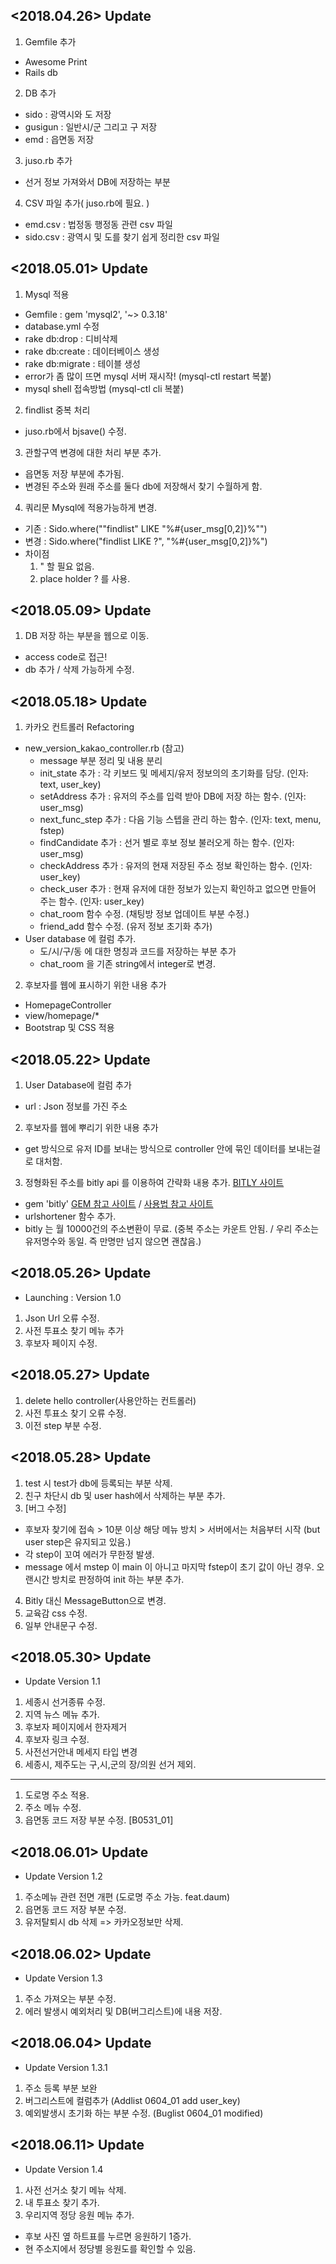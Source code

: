 ## <2018.04.26> Update
1. Gemfile 추가
 - Awesome Print
 - Rails db
2. DB 추가
 - sido : 광역시와 도 저장
 - gusigun : 일반시/군 그리고 구 저장
 - emd : 읍면동 저장
3. juso.rb 추가
 - 선거 정보 가져와서 DB에 저장하는 부분
4. CSV 파일 추가( juso.rb에 필요. )
 - emd.csv : 법정동 행정동 관련 csv 파일
 - sido.csv : 광역시 및 도를 찾기 쉽게 정리한 csv 파일


## <2018.05.01> Update
1. Mysql 적용
 - Gemfile : gem 'mysql2', '~> 0.3.18'
 - database.yml 수정
 - rake db:drop : 디비삭제
 - rake db:create : 데이터베이스 생성
 - rake db:migrate : 테이블 생성
 - error가 좀 많이 뜨면 mysql 서버 재시작! (mysql-ctl restart 복붙)
 - mysql shell 접속방법 (mysql-ctl cli 복붙)

2. findlist 중복 처리
 - juso.rb에서 bjsave() 수정.

3. 관할구역 변경에 대한 처리 부분 추가.
 - 읍면동 저장 부분에 추가됨.
 - 변경된 주소와 원래 주소를 둘다 db에 저장해서 찾기 수월하게 함.

4. 쿼리문 Mysql에 적용가능하게 변경.
 - 기존 : Sido.where("\"findlist\" LIKE \"%#{user_msg[0,2]}%\"")
 - 변경 : Sido.where("findlist LIKE ?", "%#{user_msg[0,2]}%")
 - 차이점  
   1. \" 할 필요 없음. 
   2. place holder ? 를 사용.


## <2018.05.09> Update

1. DB 저장 하는 부분을 웹으로 이동.
 - access code로 접근!
 - db 추가 / 삭제 가능하게 수정.


## <2018.05.18> Update

1. 카카오 컨트롤러 Refactoring
 - new_version_kakao_controller.rb (참고)
   - message 부분 정리 및 내용 분리
   - init_state 추가 : 각 키보드 및 메세지/유저 정보의의 초기화를 담당. (인자: text, user_key)
   - setAddress 추가 : 유저의 주소를 입력 받아 DB에 저장 하는 함수. (인자: user_msg)
   - next_func_step 추가 : 다음 기능 스텝을 관리 하는 함수. (인자: text, menu, fstep)
   - findCandidate 추가 : 선거 별로 후보 정보 불러오게 하는 함수. (인자: user_msg)
   - checkAddress 추가 : 유저의 현재 저장된 주소 정보 확인하는 함수. (인자: user_key)
   - check_user 추가 : 현재 유저에 대한 정보가 있는지 확인하고 없으면 만들어 주는 함수. (인자: user_key)
   - chat_room 함수 수정. (채팅방 정보 업데이트 부분 수정.)
   - friend_add 함수 수정. (유저 정보 초기화 추가)
 - User database 에 컬럼 추가.
   - 도/시/구/동 에 대한 명칭과 코드를 저장하는 부분 추가
   - chat_room 을 기존 string에서 integer로 변경.

2. 후보자를 웹에 표시하기 위한 내용 추가
 - HomepageController
 - view/homepage/*
 - Bootstrap 및 CSS 적용

## <2018.05.22> Update

1. User Database에 컬럼 추가
  - url : Json 정보를 가진 주소
2. 후보자를 웹에 뿌리기 위한 내용 추가
  - get 방식으로 유저 ID를 보내는 방식으로 controller 안에 묶인 데이터를 보내는걸로 대처함.
3. 정형화된 주소를 bitly api 를 이용하여 간략화 내용 추가. [BITLY 사이트](https://bitly.com/)
  - gem 'bitly' [GEM 참고 사이트](https://github.com/philnash/bitly) / [사용법 참고 사이트](https://richonrails.com/articles/shortening-urls-with-bit-ly)
  - urlshortener 함수 추가.
  - bitly 는 월 10000건의 주소변환이 무료. (중복 주소는 카운트 안됨. / 우리 주소는 유저명수와 동일. 즉 만명만 넘지 않으면 괜찮음.)


## <2018.05.26> Update

* Launching : Version 1.0

1. Json Url 오류 수정.
2. 사전 투표소 찾기 메뉴 추가
3. 후보자 페이지 수정.


## <2018.05.27> Update

1. delete hello controller(사용안하는 컨트롤러)
2. 사전 투표소 찾기 오류 수정.
3. 이전 step 부분 수정.


## <2018.05.28> Update

1. test 시 test가 db에 등록되는 부분 삭제.
2. 친구 차단시 db 및 user hash에서 삭제하는 부분 추가.
3. [버그 수정]
  - 후보자 찾기에 접속 > 10분 이상 해당 메뉴 방치 > 서버에서는 처음부터 시작 (but user step은 유지되고 있음.)
  - 각 step이 꼬여 에러가 무한정 발생.
  - message 에서 mstep 이 main 이 아니고 마지막 fstep이 초기 값이 아닌 경우. 오랜시간 방치로 판정하여 init 하는 부분 추가.
4. Bitly 대신 MessageButton으로 변경. 
5. 교육감 css 수정.
6. 일부 안내문구 수정.


## <2018.05.30> Update

* Update Version 1.1
1. 세종시 선거종류 수정.
2. 지역 뉴스 메뉴 추가.
3. 후보자 페이지에서 한자제거
4. 후보자 링크 수정.
5. 사전선거안내 메세지 타입 변경
6. 세종시, 제주도는 구,시,군의 장/의원 선거 제외.
-------------------------
1. 도로명 주소 적용.
2. 주소 메뉴 수정.
3. 읍면동 코드 저장 부분 수정. [B0531_01]

## <2018.06.01> Update

* Update Version 1.2

1. 주소메뉴 관련 전면 개편 (도로명 주소 가능. feat.daum)
2. 읍면동 코드 저장 부분 수정.
3. 유저탈퇴시 db 삭제 => 카카오정보만 삭제.


## <2018.06.02> Update

* Update Version 1.3

1. 주소 가져오는 부분 수정.
2. 에러 발생시 예외처리 및 DB(버그리스트)에 내용 저장.


## <2018.06.04> Update

* Update Version 1.3.1

1. 주소 등록 부분 보완
2. 버그리스트에 컬럼추가 (Addlist 0604_01 add user_key)
3. 예외발생시 초기화 하는 부분 수정. (Buglist 0604_01 modified)

## <2018.06.11> Update

* Update Version 1.4

1. 사전 선거소 찾기 메뉴 삭제.
2. 내 투표소 찾기 추가.
3. 우리지역 정당 응원 메뉴 추가.
 - 후보 사진 옆 하트표를 누르면 응원하기 1증가.
 - 현 주소지에서 정당별 응원도를 확인할 수 있음.
